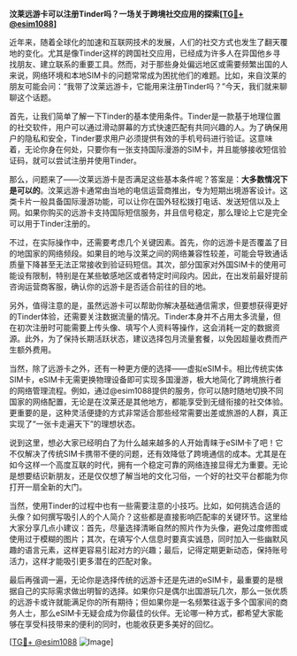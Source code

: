**汶莱远游卡可以注册Tinder吗？一场关于跨境社交应用的探索[[TG💪+ @esim1088](https://t.me/s/esim1088)]**

近年来，随着全球化的加速和互联网技术的发展，人们的社交方式也发生了翻天覆地的变化。尤其是像Tinder这样的跨国社交应用，已经成为许多人在异国他乡寻找朋友、建立联系的重要工具。然而，对于那些身处偏远地区或需要频繁出国的人来说，网络环境和本地SIM卡的问题常常成为困扰他们的难题。比如，来自汶莱的朋友可能会问：“我带了汶莱远游卡，它能用来注册Tinder吗？”今天，我们就来聊聊这个话题。

首先，让我们简单了解一下Tinder的基本使用条件。Tinder是一款基于地理位置的社交软件，用户可以通过滑动屏幕的方式快速匹配有共同兴趣的人。为了确保用户的隐私和安全，Tinder要求用户必须提供有效的手机号码进行验证。这意味着，无论你身在何处，只要你有一张支持国际漫游的SIM卡，并且能够接收短信验证码，就可以尝试注册并使用Tinder。

那么，问题来了——汶莱远游卡是否满足这些基本条件呢？答案是：**大多数情况下是可以的**。汶莱远游卡通常由当地的电信运营商推出，专为短期出境游客设计。这类卡片一般具备国际漫游功能，可以让你在国外轻松拨打电话、发送短信以及上网。如果你购买的远游卡支持国际短信服务，并且信号稳定，那么理论上它是完全可以用于Tinder注册的。

不过，在实际操作中，还需要考虑几个关键因素。首先，你的远游卡是否覆盖了目的地国家的网络频段。如果目的地与汶莱之间的网络兼容性较差，可能会导致通话质量下降甚至无法正常接收到验证码短信。其次，部分国家对外国SIM卡的使用可能设有限制，特别是在某些敏感地区或者特定时间段内。因此，在出发前最好提前咨询运营商客服，确认你的远游卡是否适合前往的目的地。

另外，值得注意的是，虽然远游卡可以帮助你解决基础通信需求，但要想获得更好的Tinder体验，还需要关注数据流量的情况。Tinder本身并不占用太多流量，但在初次注册时可能需要上传头像、填写个人资料等操作，这会消耗一定的数据资源。此外，为了保持长期活跃状态，建议选择包月流量套餐，以免因超量收费而产生额外费用。

当然，除了远游卡之外，还有一种更方便的选择——虚拟eSIM卡。相比传统实体SIM卡，eSIM卡无需更换物理设备即可实现多国漫游，极大地简化了跨境旅行者的网络管理流程。例如，通过@esim1088提供的服务，你可以随时随地切换不同国家的网络配置，无论是在汶莱还是其他地方，都能享受到无缝衔接的社交体验。更重要的是，这种灵活便捷的方式非常适合那些经常需要出差或旅游的人群，真正实现了“一张卡走遍天下”的理想状态。

说到这里，想必大家已经明白了为什么越来越多的人开始青睐于eSIM卡了吧！它不仅解决了传统SIM卡携带不便的问题，还有效降低了跨境通信的成本。尤其是在如今这样一个高度互联的时代，拥有一个稳定可靠的网络连接显得尤为重要。无论是想要结识新朋友，还是仅仅想了解当地的文化习俗，一个好的社交平台都能为你打开一扇全新的大门。

当然，使用Tinder的过程中也有一些需要注意的小技巧。比如，如何挑选合适的头像？如何撰写吸引人的个人简介？这些都是直接影响匹配率的关键环节。这里给大家分享几点小建议：首先，尽量选择清晰自然的照片作为头像，避免过度修图或使用过于模糊的图片；其次，在填写个人信息时要真实诚恳，同时加入一些幽默风趣的语言元素，这样更容易引起对方的兴趣；最后，记得定期更新动态，保持账号活力，这样才能吸引更多潜在的匹配对象。

最后再强调一遍，无论你是选择传统的远游卡还是先进的eSIM卡，最重要的是根据自己的实际需求做出明智的选择。如果你只是偶尔出国游玩几次，那么一张优质的远游卡或许就能满足你的所有期待；但如果你是一名频繁往返于多个国家间的商务人士，那么eSIM卡无疑会成为你最佳的伙伴。无论哪一种方式，都希望大家能够在享受科技带来的便利的同时，也能收获更多美好的回忆。

[[TG💪+ @esim1088](https://t.me/s/esim1088) ![Image](https://i.postimg.cc/4NQfJmqS/Snipaste-2025-05-13-00-14-12.png)]